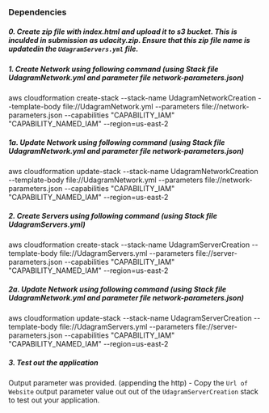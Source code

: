 ### Dependencies
##### 0. Create zip file with index.html and upload it to s3 bucket. This is inculded in submission as udacity.zip. Ensure that this zip file name is updatedin the `UdagramServers.yml` file.

##### 1. Create Network using following command (using Stack file UdagramNetwork.yml and parameter file network-parameters.json)
aws cloudformation create-stack --stack-name UdagramNetworkCreation --template-body file://UdagramNetwork.yml --parameters file://network-parameters.json --capabilities "CAPABILITY_IAM" "CAPABILITY_NAMED_IAM" --region=us-east-2

##### 1a. Update Network using following command (using Stack file UdagramNetwork.yml and parameter file network-parameters.json)
aws cloudformation update-stack --stack-name UdagramNetworkCreation --template-body file://UdagramNetwork.yml --parameters file://network-parameters.json --capabilities "CAPABILITY_IAM" "CAPABILITY_NAMED_IAM" --region=us-east-2

##### 2. Create Servers using following command (using Stack file UdagramServers.yml)
aws cloudformation create-stack --stack-name UdagramServerCreation --template-body file://UdagramServers.yml --parameters file://server-parameters.json --capabilities "CAPABILITY_IAM" "CAPABILITY_NAMED_IAM" --region=us-east-2

##### 2a. Update Network using following command (using Stack file UdagramNetwork.yml and parameter file network-parameters.json)
aws cloudformation update-stack --stack-name UdagramServerCreation --template-body file://UdagramServers.yml --parameters file://server-parameters.json --capabilities "CAPABILITY_IAM" "CAPABILITY_NAMED_IAM" --region=us-east-2

##### 3. Test out the application
Output parameter was provided. (appending the http) - Copy the `Url of Website` output parameter value out out of the `UdagramServerCreation` stack to test out your application. 



